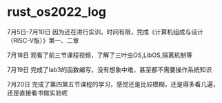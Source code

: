 # rust_os2022_log

7月5日-7月10日
因为还在进行实训，时间有限，完成《计算机组成与设计（RISC-V版）》第一、二章

7月18日
观看了前三节课程视频，了解了三叶虫OS,LibOS,隔离机制等

7月19日
完成了lab3的函数编写，没有想象中难，甚至都不需要操作系统知识

7月20日
完成了第四第五节课程的学习，感觉还是比较模糊，还是得多看几遍，还是直接看书做实验呢